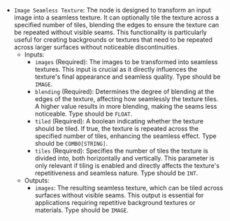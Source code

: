 - `Image Seamless Texture`: The node is designed to transform an input image into a seamless texture. It can optionally tile the texture across a specified number of tiles, blending the edges to ensure the texture can be repeated without visible seams. This functionality is particularly useful for creating backgrounds or textures that need to be repeated across larger surfaces without noticeable discontinuities.
    - Inputs:
        - `images` (Required): The images to be transformed into seamless textures. This input is crucial as it directly influences the texture's final appearance and seamless quality. Type should be `IMAGE`.
        - `blending` (Required): Determines the degree of blending at the edges of the texture, affecting how seamlessly the texture tiles. A higher value results in more blending, making the seams less noticeable. Type should be `FLOAT`.
        - `tiled` (Required): A boolean indicating whether the texture should be tiled. If true, the texture is repeated across the specified number of tiles, enhancing the seamless effect. Type should be `COMBO[STRING]`.
        - `tiles` (Required): Specifies the number of tiles the texture is divided into, both horizontally and vertically. This parameter is only relevant if tiling is enabled and directly affects the texture's repetitiveness and seamless nature. Type should be `INT`.
    - Outputs:
        - `images`: The resulting seamless texture, which can be tiled across surfaces without visible seams. This output is essential for applications requiring repetitive background textures or materials. Type should be `IMAGE`.
